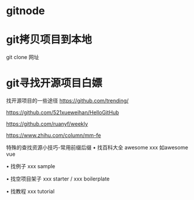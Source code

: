 # gitnode
# git拷贝项目到本地
git clone 网址
# git寻找开源项目白嫖
找开源项目的一些途径
 https://github.com/trending/
 
 https://github.com/521xueweihan/HelloGitHub
 
 https://github.com/ruanyf/weekly
 
 https://www.zhihu.com/column/mm-fe
 

特殊的查找资源小技巧-常用前缀后缀 
• 找百科大全 awesome xxx  如awesome vue
 
• 找例子 xxx sample

• 找空项目架子 xxx starter / xxx boilerplate 

• 找教程  xxx tutorial
